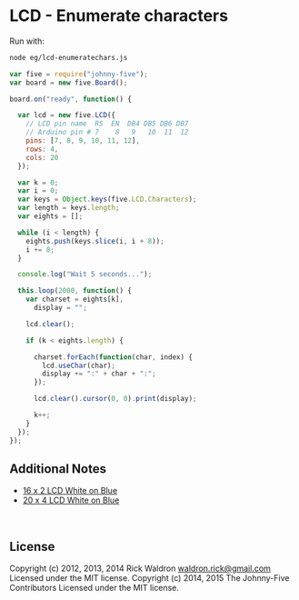 <!--remove-start-->

# LCD - Enumerate characters



Run with:
```bash
node eg/lcd-enumeratechars.js
```

<!--remove-end-->

```javascript
var five = require("johnny-five");
var board = new five.Board();

board.on("ready", function() {

  var lcd = new five.LCD({
    // LCD pin name  RS  EN  DB4 DB5 DB6 DB7
    // Arduino pin # 7    8   9   10  11  12
    pins: [7, 8, 9, 10, 11, 12],
    rows: 4,
    cols: 20
  });

  var k = 0;
  var i = 0;
  var keys = Object.keys(five.LCD.Characters);
  var length = keys.length;
  var eights = [];

  while (i < length) {
    eights.push(keys.slice(i, i + 8));
    i += 8;
  }

  console.log("Wait 5 seconds...");

  this.loop(2000, function() {
    var charset = eights[k],
      display = "";

    lcd.clear();

    if (k < eights.length) {

      charset.forEach(function(char, index) {
        lcd.useChar(char);
        display += ":" + char + ":";
      });

      lcd.clear().cursor(0, 0).print(display);

      k++;
    }
  });
});


```








## Additional Notes
- [16 x 2 LCD White on Blue](http://www.hacktronics.com/LCDs/16-x-2-LCD-White-on-Blue/flypage.tpl.html)
- [20 x 4 LCD White on Blue](http://www.hacktronics.com/LCDs/20-x-4-LCD-White-on-Blue/flypage.tpl.html)

&nbsp;

<!--remove-start-->

## License
Copyright (c) 2012, 2013, 2014 Rick Waldron <waldron.rick@gmail.com>
Licensed under the MIT license.
Copyright (c) 2014, 2015 The Johnny-Five Contributors
Licensed under the MIT license.

<!--remove-end-->

